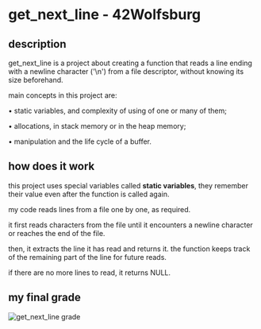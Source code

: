 # get_next_line - 42Wolfsburg
## description
get_next_line is a project about creating a function that reads a line ending with a newline character ('\n') from a file descriptor, without knowing its size beforehand.

main concepts in this project are:

  • static variables, and complexity of using of one or many of them;
  
  • allocations, in stack memory or in the heap memory;
  
  • manipulation and the life cycle of a buffer.

## how does it work
this project uses special variables called **static variables**, they remember their value even after the function is called again.

my code reads lines from a file one by one, as required.

it first reads characters from the file until it encounters a newline character or reaches the end of the file.

then, it extracts the line it has read and returns it. the function keeps track of the remaining part of the line for future reads.

if there are no more lines to read, it returns NULL.

## my final grade
![get_next_line grade](https://github.com/idleira/get_next_line/assets/127216218/3197b842-aa2b-4d7b-a57f-31fc3e3156c0)
